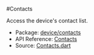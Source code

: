 #Contacts

Access the device's contact list.

* Package: [device/contacts](api:)
* API Reference: [Contacts](api:device/contacts)
* Source: [Contacts.dart](source:lib/src/device/contacts)
